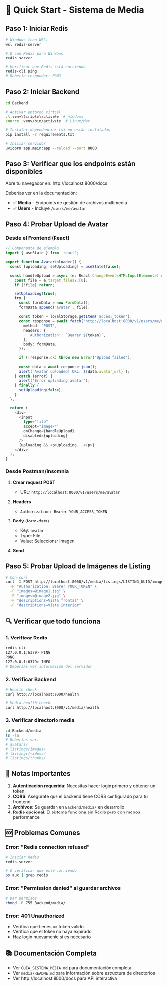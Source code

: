 # 🚀 Quick Start - Sistema de Media

## Paso 1: Iniciar Redis

```bash
# Windows (con WSL)
wsl redis-server

# O con Redis para Windows
redis-server

# Verificar que Redis está corriendo
redis-cli ping
# Debería responder: PONG
```

## Paso 2: Iniciar Backend

```bash
cd Backend

# Activar entorno virtual
.\.venv\Scripts\activate  # Windows
source .venv/bin/activate  # Linux/Mac

# Instalar dependencias (si no están instaladas)
pip install -r requirements.txt

# Iniciar servidor
uvicorn app.main:app --reload --port 8000
```

## Paso 3: Verificar que los endpoints están disponibles

Abre tu navegador en: http://localhost:8000/docs

Deberías ver en la documentación:
- ✅ **Media** - Endpoints de gestión de archivos multimedia
- ✅ **Users** - Incluye `/users/me/avatar`

## Paso 4: Probar Upload de Avatar

### Desde el Frontend (React)

```typescript
// Componente de ejemplo
import { useState } from 'react';

export function AvatarUploader() {
  const [uploading, setUploading] = useState(false);

  const handleUpload = async (e: React.ChangeEvent<HTMLInputElement>) => {
    const file = e.target.files?.[0];
    if (!file) return;

    setUploading(true);
    try {
      const formData = new FormData();
      formData.append('avatar', file);

      const token = localStorage.getItem('access_token');
      const response = await fetch('http://localhost:8000/v1/users/me/avatar', {
        method: 'POST',
        headers: {
          'Authorization': `Bearer ${token}`,
        },
        body: formData,
      });

      if (!response.ok) throw new Error('Upload failed');
      
      const data = await response.json();
      alert(`Avatar uploaded! URL: ${data.avatar_url}`);
    } catch (error) {
      alert('Error uploading avatar');
    } finally {
      setUploading(false);
    }
  };

  return (
    <div>
      <input 
        type="file" 
        accept="image/*" 
        onChange={handleUpload}
        disabled={uploading}
      />
      {uploading && <p>Uploading...</p>}
    </div>
  );
}
```

### Desde Postman/Insomnia

1. **Crear request POST**
   - URL: `http://localhost:8000/v1/users/me/avatar`
   
2. **Headers**
   - `Authorization: Bearer YOUR_ACCESS_TOKEN`
   
3. **Body** (form-data)
   - Key: `avatar`
   - Type: File
   - Value: Seleccionar imagen

4. **Send**

## Paso 5: Probar Upload de Imágenes de Listing

```bash
# Con curl
curl -X POST http://localhost:8000/v1/media/listings/LISTING_UUID/images \
  -H "Authorization: Bearer YOUR_TOKEN" \
  -F "images=@image1.jpg" \
  -F "images=@image2.jpg" \
  -F "descriptions=Vista frontal" \
  -F "descriptions=Vista interior"
```

## 🔍 Verificar que todo funciona

### 1. Verificar Redis
```bash
redis-cli
127.0.0.1:6379> PING
PONG
127.0.0.1:6379> INFO
# Deberías ver información del servidor
```

### 2. Verificar Backend
```bash
# Health check
curl http://localhost:8000/health

# Media health check
curl http://localhost:8000/v1/media/health
```

### 3. Verificar directorio media
```bash
cd Backend/media
ls -la
# Deberías ver:
# avatars/
# listings/images/
# listings/videos/
# listings/thumbs/
```

## 📝 Notas Importantes

1. **Autenticación requerida**: Necesitas hacer login primero y obtener un token
2. **CORS**: Asegúrate que el backend tiene CORS configurado para tu frontend
3. **Archivos**: Se guardan en `Backend/media/` en desarrollo
4. **Redis opcional**: El sistema funciona sin Redis pero con menos performance

## 🆘 Problemas Comunes

### Error: "Redis connection refused"
```bash
# Iniciar Redis
redis-server

# O verificar que esté corriendo
ps aux | grep redis
```

### Error: "Permission denied" al guardar archivos
```bash
# Dar permisos
chmod -R 755 Backend/media/
```

### Error: 401 Unauthorized
- Verifica que tienes un token válido
- Verifica que el token no haya expirado
- Haz login nuevamente si es necesario

## 📚 Documentación Completa

- Ver `GUIA_SISTEMA_MEDIA.md` para documentación completa
- Ver `media/README.md` para información sobre estructura de directorios
- Ver http://localhost:8000/docs para API interactiva
